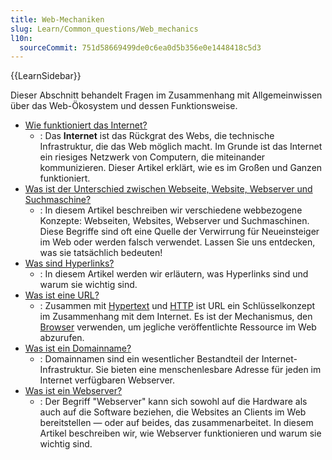 ```yaml
---
title: Web-Mechaniken
slug: Learn/Common_questions/Web_mechanics
l10n:
  sourceCommit: 751d58669499de0c6ea0d5b356e0e1448418c5d3
---
```


{{LearnSidebar}}

Dieser Abschnitt behandelt Fragen im Zusammenhang mit Allgemeinwissen über das Web-Ökosystem und dessen Funktionsweise.

- [Wie funktioniert das Internet?](/de/docs/Learn/Common_questions/Web_mechanics/How_does_the_Internet_work)
  - : Das **Internet** ist das Rückgrat des Webs, die technische Infrastruktur, die das Web möglich macht. Im Grunde ist das Internet ein riesiges Netzwerk von Computern, die miteinander kommunizieren. Dieser Artikel erklärt, wie es im Großen und Ganzen funktioniert.
- [Was ist der Unterschied zwischen Webseite, Website, Webserver und Suchmaschine?](/de/docs/Learn/Common_questions/Web_mechanics/Pages_sites_servers_and_search_engines)
  - : In diesem Artikel beschreiben wir verschiedene webbezogene Konzepte: Webseiten, Websites, Webserver und Suchmaschinen. Diese Begriffe sind oft eine Quelle der Verwirrung für Neueinsteiger im Web oder werden falsch verwendet. Lassen Sie uns entdecken, was sie tatsächlich bedeuten!
- [Was sind Hyperlinks?](/de/docs/Learn/Common_questions/Web_mechanics/What_are_hyperlinks)
  - : In diesem Artikel werden wir erläutern, was Hyperlinks sind und warum sie wichtig sind.
- [Was ist eine URL?](/de/docs/Learn/Common_questions/Web_mechanics/What_is_a_URL)
  - : Zusammen mit [Hypertext](/de/docs/Glossary/Hypertext) und [HTTP](/de/docs/Glossary/HTTP) ist URL ein Schlüsselkonzept im Zusammenhang mit dem Internet. Es ist der Mechanismus, den [Browser](/de/docs/Glossary/Browser) verwenden, um jegliche veröffentlichte Ressource im Web abzurufen.
- [Was ist ein Domainname?](/de/docs/Learn/Common_questions/Web_mechanics/What_is_a_domain_name)
  - : Domainnamen sind ein wesentlicher Bestandteil der Internet-Infrastruktur. Sie bieten eine menschenlesbare Adresse für jeden im Internet verfügbaren Webserver.
- [Was ist ein Webserver?](/de/docs/Learn/Common_questions/Web_mechanics/What_is_a_web_server)
  - : Der Begriff "Webserver" kann sich sowohl auf die Hardware als auch auf die Software beziehen, die Websites an Clients im Web bereitstellen — oder auf beides, das zusammenarbeitet. In diesem Artikel beschreiben wir, wie Webserver funktionieren und warum sie wichtig sind.
